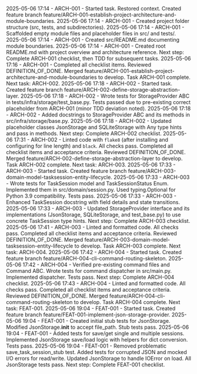 2025-05-06 17:14 - ARCH-001 - Started task. Restored context. Created feature branch feature/ARCH-001-establish-project-architecture-and-module-boundaries.
2025-05-06 17:14 - ARCH-001 - Created project folder structure (src, tests, and subdirectories).
2025-05-06 17:14 - ARCH-001 - Scaffolded empty module files and placeholder files in src/ and tests/.
2025-05-06 17:14 - ARCH-001 - Created src/README.md documenting module boundaries.
2025-05-06 17:14 - ARCH-001 - Created root README.md with project overview and architecture reference. Next step: Complete ARCH-001 checklist, then TDD for subsequent tasks.
2025-05-06 17:16 - ARCH-001 - Completed all checklist items. Reviewed DEFINITION_OF_DONE. Merged feature/ARCH-001-establish-project-architecture-and-module-boundaries to develop. Task ARCH-001 complete. Next task: ARCH-002.
2025-05-06 17:18 - ARCH-002 - Started task. Created feature branch feature/ARCH-002-define-storage-abstraction-layer.
2025-05-06 17:18 - ARCH-002 - Wrote tests for StorageProvider ABC in tests/infra/storage/test_base.py. Tests passed due to pre-existing correct placeholder from ARCH-001 (minor TDD deviation noted).
2025-05-06 17:18 - ARCH-002 - Added docstrings to StorageProvider ABC and its methods in src/infra/storage/base.py.
2025-05-06 17:18 - ARCH-002 - Updated placeholder classes JsonStorage and SQLiteStorage with Any type hints and pass in methods. Next step: Complete ARCH-002 checklist.
2025-05-06 17:31 - ARCH-002 - Linted code with `flake8` (after installing and configuring for line length) and `black`. All checks pass. Completed all checklist items and acceptance criteria. Reviewed DEFINITION_OF_DONE. Merged feature/ARCH-002-define-storage-abstraction-layer to develop. Task ARCH-002 complete. Next task: ARCH-003.
2025-05-06 17:33 - ARCH-003 - Started task. Created feature branch feature/ARCH-003-domain-model-tasksession-entity-lifecycle.
2025-05-06 17:33 - ARCH-003 - Wrote tests for TaskSession model and TaskSessionStatus Enum. Implemented them in src/domain/session.py. Used typing.Optional for Python 3.9 compatibility. Tests pass.
2025-05-06 17:33 - ARCH-003 - Enhanced TaskSession docstring with field details and state transitions.
2025-05-06 17:33 - ARCH-003 - Updated StorageProvider interface and its implementations (JsonStorage, SQLiteStorage, and test_base.py) to use concrete TaskSession type hints. Next step: Complete ARCH-003 checklist.
2025-05-06 17:41 - ARCH-003 - Linted and formatted code. All checks pass. Completed all checklist items and acceptance criteria. Reviewed DEFINITION_OF_DONE. Merged feature/ARCH-003-domain-model-tasksession-entity-lifecycle to develop. Task ARCH-003 complete. Next task: ARCH-004.
2025-05-06 17:42 - ARCH-004 - Started task. Created feature branch feature/ARCH-004-cli-command-routing-skeleton.
2025-05-06 17:42 - ARCH-004 - Verified pre-existing command files and Command ABC. Wrote tests for command dispatcher in src/main.py. Implemented dispatcher. Tests pass. Next step: Complete ARCH-004 checklist.
2025-05-06 17:43 - ARCH-004 - Linted and formatted code. All checks pass. Completed all checklist items and acceptance criteria. Reviewed DEFINITION_OF_DONE. Merged feature/ARCH-004-cli-command-routing-skeleton to develop. Task ARCH-004 complete. Next task: FEAT-001.
2025-05-06 19:04 - FEAT-001 - Started task. Created feature branch feature/FEAT-001-implement-json-storage-provider.
2025-05-06 19:04 - FEAT-001 - Created initial stub tests for JsonStorage. Modified JsonStorage.__init__ to accept file_path. Stub tests pass.
2025-05-06 19:04 - FEAT-001 - Added tests for save/get single and multiple sessions. Implemented JsonStorage save/load logic with helpers for dict conversion. Tests pass.
2025-05-06 19:04 - FEAT-001 - Removed problematic save_task_session_stub test. Added tests for corrupted JSON and mocked I/O errors for read/write. Updated JsonStorage to handle IOError on load. All JsonStorage tests pass. Next step: Complete FEAT-001 checklist.
